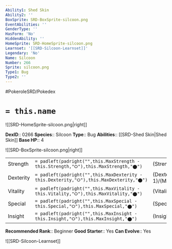 ```yaml
---
Ability1: Shed Skin
Ability2: ''
BoxSprite: SRD-BoxSprite-silcoon.png
EventAbilities: ''
GenderType: ''
HasForm: 'No'
HiddenAbility: ''
HomeSprite: SRD-HomeSprite-silcoon.png
Learnset: '[[SRD-Silcoon-Learnset]]'
Legendary: 'No'
Name: Silcoon
Number: 266
Sprite: silcoon.png
Type1: Bug
Type2: ''
---
```


#PokeroleSRD/Pokedex

# `= this.name`

![[SRD-HomeSprite-silcoon.png|right]]

**DexID**:: 0266
**Species**:: Silcoon
**Type**:: Bug
**Abilities**:: [[SRD-Shed Skin|Shed Skin]]
**Base HP**:: 4

![[SRD-BoxSprite-silcoon.png|right]]

|           |                                                                                        |                                          |
| --------- | -------------------------------------------------------------------------------------- | ---------------------------------------- |
| Strength  | `= padleft(padright("",this.MaxStrength - this.Strength,"⭘"),this.MaxStrength,"⬤")`    | (Strength::2)/(MaxStrength::4)   |
| Dexterity | `= padleft(padright("",this.MaxDexterity - this.Dexterity,"⭘"),this.MaxDexterity,"⬤")` | (Dexterity:: 1)/(MaxDexterity::2) |
| Vitality  | `= padleft(padright("",this.MaxVitality - this.Vitality,"⭘"),this.MaxVitality,"⬤")`    | (Vitality::2)/(MaxVitality::4)   |
| Special   | `= padleft(padright("",this.MaxSpecial - this.Special,"⭘"),this.MaxSpecial,"⬤")`       | (Special::1)/(MaxSpecial::3)     |
| Insight   | `= padleft(padright("",this.MaxInsight - this.Insight,"⭘"),this.MaxInsight,"⬤")`       | (Insight::1)/(MaxInsight::3)     |

**Recommended Rank**:: Beginner
**Good Starter**:: Yes
**Can Evolve**:: Yes

![[SRD-Silcoon-Learnset]]